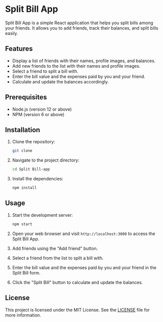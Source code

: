 # Split Bill App

Split Bill App is a simple React application that helps you split bills among your friends. It allows you to add friends, track their balances, and split bills easily.

## Features

- Display a list of friends with their names, profile images, and balances.
- Add new friends to the list with their names and profile images.
- Select a friend to split a bill with.
- Enter the bill value and the expenses paid by you and your friend.
- Calculate and update the balances accordingly.

## Prerequisites

- Node.js (version 12 or above)
- NPM (version 6 or above)

## Installation

1. Clone the repository:

   ```bash
   git clone 
   ```

2. Navigate to the project directory:

   ```bash
   cd Split Bill-app
   ```

3. Install the dependencies:

   ```bash
   npm install
   ```

## Usage

1. Start the development server:

   ```bash
   npm start
   ```

2. Open your web browser and visit `http://localhost:3000` to access the Split Bill App.

3. Add friends using the "Add friend" button.

4. Select a friend from the list to split a bill with.

5. Enter the bill value and the expenses paid by you and your friend in the Split Bill form.

6. Click the "Split Bill" button to calculate and update the balances.

## License

This project is licensed under the MIT License. See the [LICENSE](LICENSE) file for more information.
```
